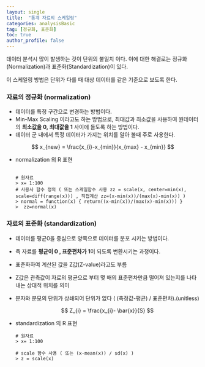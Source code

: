 ```yaml
---
layout: single
title:  "통계 자료의 스케일링"
categories: analysisBasic
tag: [정규화, 표준화]
toc: true
author_profile: false
---
```


데이터 분석시 많이 발생하는 것이 단위의 불일치 이다. 이에 대한 해결로는 정규화(Normalization)과 표준화(Standardization)이 있다. 

이 스케일링 방법은 단위가 다를 때 대상 데이터를 같은 기준으로 보도록 한다.

###  자료의 정규화 (normalization)

* 데이터를 특정 구간으로 변경하는 방법이다.
* Min-Max Scaling 이라고도 하는 방법으로, 최대값과 최소값을 사용하여 원데이터의 **최소값을 0, 최대값을 1** 사이에 들도록 하는 방법이다.
* 데이터 군 내에서 특정 데이터가 가지는 위치를 알아 볼때 주로 사용한다.
  
$$ x_{new} = \frac{x_{i}-x_{min}}{x_{max} - x_{min}} $$

* normalization 의 R 표현
  
  ``` {r}

  # 원자료
  > x= 1:100
  # 사용사 함수 정의 ( 또는 스케일함수 사용 zz = scale(x, center=min(x), scale=diff(range(x))) , 직접계산 zz=(x-min(x))/(max(x)-min(x)) )
  > normal = function(x) { return((x-min(x))/(max(x)-min(x))) }
  >  zz=normal(x)
  ```

###  자료의 표준화 (standardization)

* 데이터를 평균0을 중심으로 양쪽으로 데이터를 분포 시키는 방법이다.
* 즉 자료를 **평균이 0 , 표준편차가 1**이 되도록 변환시키는 과정이다.
* 표준화하여 계산된 값을 Z값(Z-value)라고도 부름
* Z값은 관측값이 자료의 평균으로 부터 몇 배의 표준편차만큼 떨어져 있는지를 나타내는 상대적 위치를 의미
* 분자와 분모의 단위가 상쇄되어 단위가 없다 ( (측정값-평균) / 표준편차).(unitless)
  
  $$ Z_{i} = \frac{x_{i}- \bar{x}}{S} $$

* standardization 의 R 표현 
  
  ``` {r}
  # 원자료
  > x= 1:100

  # scale 함수 사용 ( 또는 (x-mean(x)) / sd(x) )
  > z = scale(x)

  ```